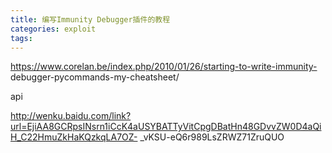 ```yaml
---
title: 编写Immunity Debugger插件的教程
categories: exploit
tags: 
---
```

https://www.corelan.be/index.php/2010/01/26/starting-to-write-immunity-
debugger-pycommands-my-cheatsheet/

  

api  

http://wenku.baidu.com/link?url=EjiAA8GCRpsINsrn1iCcK4aUSYBATTyVitCpgDBatHn48GDvvZW0D4aQiH_C22HmuZkHaKQzkqLA7OZ-
_vKSU-eQ6r989LsZRWZ71ZruQUO  

